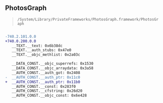 ## PhotosGraph

> `/System/Library/PrivateFrameworks/PhotosGraph.framework/PhotosGraph`

```diff

-740.2.101.0.0
+740.0.200.0.0
   __TEXT.__text: 0x6b38dc
   __TEXT.__auth_stubs: 0x47e0
   __TEXT.__objc_methlist: 0x2a03c

   __DATA_CONST.__objc_superrefs: 0x1530
   __DATA_CONST.__objc_arraydata: 0x3a58
   __AUTH_CONST.__auth_got: 0x2408
-  __AUTH_CONST.__auth_ptr: 0x11c0
+  __AUTH_CONST.__auth_ptr: 0x11b0
   __AUTH_CONST.__const: 0x283f0
   __AUTH_CONST.__cfstring: 0x26d20
   __AUTH_CONST.__objc_const: 0x6e428

```
